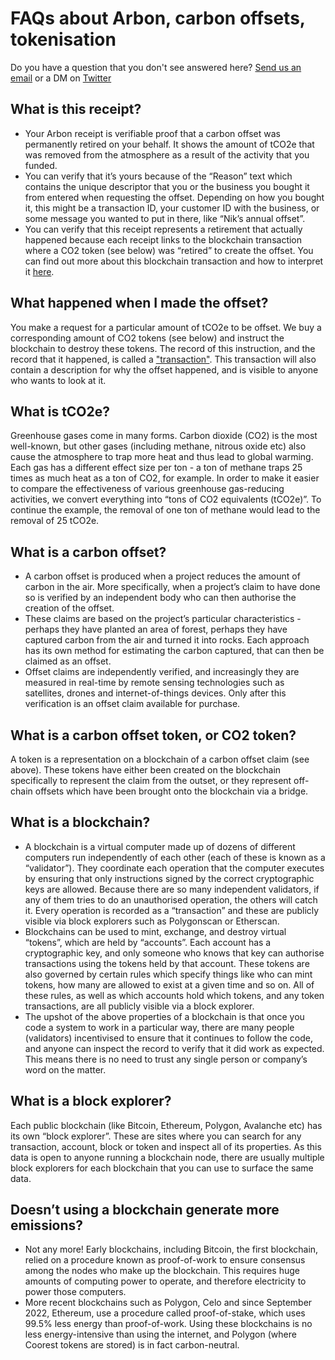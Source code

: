 # FAQs about Arbon, carbon offsets, tokenisation

Do you have a question that you don't see answered here? [Send us an email](mailto:contact@arbon.one) or a DM on [Twitter](https://twitter.com/arbon_one)

## What is this receipt?
- Your Arbon receipt is verifiable proof that a carbon offset was permanently retired on your behalf. It shows the amount of tCO2e that was removed from the atmosphere as a result of the activity that you funded.
- You can verify that it’s yours because of the “Reason” text which contains the unique descriptor that you or the business you bought it from entered when requesting the offset. Depending on how you bought it, this might be a transaction ID, your customer ID with the business, or some message you wanted to put in there, like “Nik’s annual offset”.
- You can verify that this receipt represents a retirement that actually happened because each receipt links to the blockchain transaction where a CO2 token (see below) was “retired” to create the offset. You can find out more about this blockchain transaction and how to interpret it [here](https://github.com/arbon-one/api-docs/blob/main/how-to-read-coorest-transaction.md).

## What happened when I made the offset?
You make a request for a particular amount of tCO2e to be offset. We buy a corresponding amount of CO2 tokens (see below) and instruct the blockchain to destroy these tokens. The record of this instruction, and the record that it happened, is called a ["transaction"](https://github.com/arbon-one/api-docs/blob/main/how-to-read-coorest-transaction.md). This transaction will also contain a description for why the offset happened, and is visible to anyone who wants to look at it.

## What is tCO2e?
Greenhouse gases come in many forms. Carbon dioxide (CO2) is the most well-known, but other gases (including methane, nitrous oxide etc) also cause the atmosphere to trap more heat and thus lead to global warming. Each gas has a different effect size per ton - a ton of methane traps 25 times as much heat as a ton of CO2, for example. In order to make it easier to compare the effectiveness of various greenhouse gas-reducing activities, we convert everything into “tons of CO2 equivalents (tCO2e)”. To continue the example, the removal of one ton of methane would lead to the removal of 25 tCO2e.

## What is a carbon offset?
- A carbon offset is produced when a project reduces the amount of carbon in the air. More specifically, when a project’s claim to have done so is verified by an independent body who can then authorise the creation of the offset.
- These claims are based on the project’s particular characteristics - perhaps they have planted an area of forest, perhaps they have captured carbon from the air and turned it into rocks. Each approach has its own method for estimating the carbon captured, that can then be claimed as an offset.
- Offset claims are independently verified, and increasingly they are measured in real-time by remote sensing technologies such as satellites, drones and internet-of-things devices. Only after this verification is an offset claim available for purchase.

## What is a carbon offset token, or CO2 token?
A token is a representation on a blockchain of a carbon offset claim (see above). These tokens have either been created on the blockchain specifically to represent the claim from the outset, or they represent off-chain offsets which have been brought onto the blockchain via a bridge.

## What is a blockchain?
- A blockchain is a virtual computer made up of dozens of different computers run independently of each other (each of these is known as a “validator”). They coordinate each operation that the computer executes by ensuring that only instructions signed by the correct cryptographic keys are allowed. Because there are so many independent validators, if any of them tries to do an unauthorised operation, the others will catch it. Every operation is recorded as a “transaction” and these are publicly visible via block explorers such as Polygonscan or Etherscan.
- Blockchains can be used to mint, exchange, and destroy virtual “tokens”, which are held by “accounts”. Each account has a cryptographic key, and only someone who knows that key can authorise transactions using the tokens held by that account. These tokens are also governed by certain rules which specify things like who can mint tokens, how many are allowed to exist at a given time and so on. All of these rules, as well as which accounts hold which tokens, and any token transactions, are all publicly visible via a block explorer.
- The upshot of the above properties of a blockchain is that once you code a system to work in a particular way, there are many people (validators) incentivised to ensure that it continues to follow the code, and anyone can inspect the record to verify that it did work as expected. This means there is no need to trust any single person or company’s word on the matter.

## What is a block explorer?
Each public blockchain (like Bitcoin, Ethereum, Polygon, Avalanche etc) has its own “block explorer”. These are sites where you can search for any transaction, account, block or token and inspect all of its properties. As this data is open to anyone running a blockchain node, there are usually multiple block explorers for each blockchain that you can use to surface the same data.

## Doesn’t using a blockchain generate more emissions?
- Not any more! Early blockchains, including Bitcoin, the first blockchain, relied on a procedure known as proof-of-work to ensure consensus among the nodes who make up the blockchain. This requires huge amounts of computing power to operate, and therefore electricity to power those computers.
- More recent blockchains such as Polygon, Celo and since September 2022, Ethereum, use a procedure called proof-of-stake, which uses 99.5% less energy than proof-of-work. Using these blockchains is no less energy-intensive than using the internet, and Polygon (where Coorest tokens are stored) is in fact carbon-neutral.
